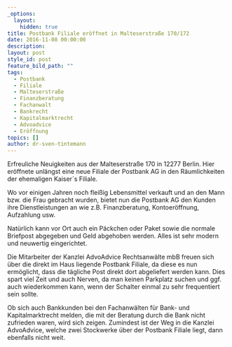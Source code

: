 ```yaml
---
_options:
  layout:
    hidden: true
title: Postbank Filiale eröffnet in Malteserstraße 170/172
date: 2016-11-08 00:00:00
description:
layout: post
style_id: post
feature_bild_path: ""
tags:
  - Postbank
  - Filiale
  - Malteserstraße
  - Finanzberatung
  - Fachanwalt
  - Bankrecht
  - Kapitalmarktrecht
  - Advoadvice
  - Eröffnung
topics: []
author: dr-sven-tintemann
---
```



Erfreuliche Neuigkeiten aus der Malteserstraße 170 in 12277 Berlin. Hier eröffnete unlängst eine neue Filiale der Postbank AG in den Räumlichkeiten der ehemaligen Kaiser´s Filiale.

Wo vor einigen Jahren noch fleißig Lebensmittel verkauft und an den Mann bzw. die Frau gebracht wurden, bietet nun die Postbank AG den Kunden ihre Dienstleistungen an wie z.B. Finanzberatung, Kontoeröffnung, Aufzahlung usw.

Natürlich kann vor Ort auch ein Päckchen oder Paket sowie die normale Briefpost abgegeben und Geld abgehoben werden. Alles ist sehr modern und neuwertig eingerichtet.

Die Mitarbeiter der Kanzlei AdvoAdvice Rechtsanwälte mbB freuen sich über die direkt im Haus liegende Postbank Filiale, da diese es nun ermöglicht, dass die tägliche Post direkt dort abgeliefert werden kann. Dies spart viel Zeit und auch Nerven, da man keinen Parkplatz suchen und ggf. auch wiederkommen kann, wenn der Schalter einmal zu sehr frequentiert sein sollte.

Ob sich auch Bankkunden bei den Fachanwälten für Bank- und Kapitalmarktrecht melden, die mit der Beratung durch die Bank nicht zufrieden waren, wird sich zeigen. Zumindest ist der Weg in die Kanzlei AdvoAdvice, welche zwei Stockwerke über der Postbank Filiale liegt, dann ebenfalls nicht weit.